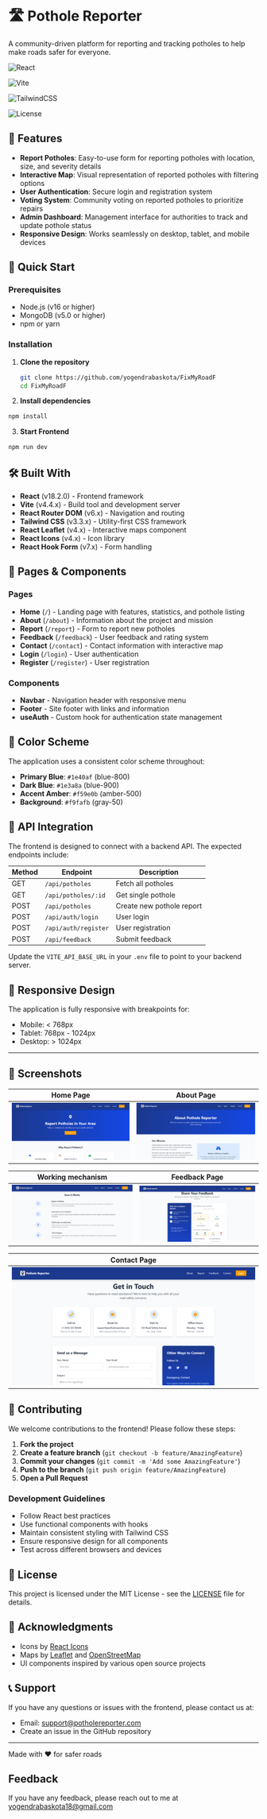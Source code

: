 # 🛣️ Pothole Reporter

A community-driven platform for reporting and tracking potholes to help make roads safer for everyone.

![React](https://img.shields.io/badge/React-18.2.0-blue)

![Vite](https://img.shields.io/badge/Vite-4.4.x-purple)

![TailwindCSS](https://img.shields.io/badge/TailwindCSS-3.3.x-38B2AC)

![License](https://img.shields.io/badge/License-MIT-yellow)

## 🌟 Features

- **Report Potholes**: Easy-to-use form for reporting potholes with location, size, and severity details
- **Interactive Map**: Visual representation of reported potholes with filtering options
- **User Authentication**: Secure login and registration system
- **Voting System**: Community voting on reported potholes to prioritize repairs
- **Admin Dashboard**: Management interface for authorities to track and update pothole status
- **Responsive Design**: Works seamlessly on desktop, tablet, and mobile devices

## 🚀 Quick Start

### Prerequisites

- Node.js (v16 or higher)
- MongoDB (v5.0 or higher)
- npm or yarn

### Installation

1. **Clone the repository**
   ```bash
   git clone https://github.com/yogendrabaskota/FixMyRoadF
   cd FixMyRoadF
   ```
2. **Install dependencies**

```bash
npm install

```

3. **Start Frontend**

```bash
npm run dev
```

## 🛠️ Built With

- **React** (v18.2.0) - Frontend framework
- **Vite** (v4.4.x) - Build tool and development server
- **React Router DOM** (v6.x) - Navigation and routing
- **Tailwind CSS** (v3.3.x) - Utility-first CSS framework
- **React Leaflet** (v4.x) - Interactive maps component
- **React Icons** (v4.x) - Icon library
- **React Hook Form** (v7.x) - Form handling

## 🎨 Pages & Components

### Pages

- **Home** (`/`) - Landing page with features, statistics, and pothole listing
- **About** (`/about`) - Information about the project and mission
- **Report** (`/report`) - Form to report new potholes
- **Feedback** (`/feedback`) - User feedback and rating system
- **Contact** (`/contact`) - Contact information with interactive map
- **Login** (`/login`) - User authentication
- **Register** (`/register`) - User registration

### Components

- **Navbar** - Navigation header with responsive menu
- **Footer** - Site footer with links and information
- **useAuth** - Custom hook for authentication state management

## 🎨 Color Scheme

The application uses a consistent color scheme throughout:

- **Primary Blue**: `#1e40af` (blue-800)
- **Dark Blue**: `#1e3a8a` (blue-900)
- **Accent Amber**: `#f59e0b` (amber-500)
- **Background**: `#f9fafb` (gray-50)

## 🔌 API Integration

The frontend is designed to connect with a backend API. The expected endpoints include:

| Method | Endpoint             | Description               |
| ------ | -------------------- | ------------------------- |
| GET    | `/api/potholes`      | Fetch all potholes        |
| GET    | `/api/potholes/:id`  | Get single pothole        |
| POST   | `/api/potholes`      | Create new pothole report |
| POST   | `/api/auth/login`    | User login                |
| POST   | `/api/auth/register` | User registration         |
| POST   | `/api/feedback`      | Submit feedback           |

Update the `VITE_API_BASE_URL` in your `.env` file to point to your backend server.

## 📱 Responsive Design

The application is fully responsive with breakpoints for:

- Mobile: < 768px
- Tablet: 768px - 1024px
- Desktop: > 1024px

---

## 📸 Screenshots

| Home Page                          | About Page                           |
| ---------------------------------- | ------------------------------------ |
| ![Home Page](/public/pic/home.png) | ![About Page](/public/pic/about.png) |

| Working mechanism                            | Feedback Page                              |
| -------------------------------------------- | ------------------------------------------ |
| ![Working mechanism](/public/pic/about2.png) | ![Feedback Page](/public/pic/feedback.png) |

| Contact Page                             |
| ---------------------------------------- |
| ![Contact Page](/public/pic/contact.png) |

## 🤝 Contributing

We welcome contributions to the frontend! Please follow these steps:

1. **Fork the project**
2. **Create a feature branch** (`git checkout -b feature/AmazingFeature`)
3. **Commit your changes** (`git commit -m 'Add some AmazingFeature'`)
4. **Push to the branch** (`git push origin feature/AmazingFeature`)
5. **Open a Pull Request**

### Development Guidelines

- Follow React best practices
- Use functional components with hooks
- Maintain consistent styling with Tailwind CSS
- Ensure responsive design for all components
- Test across different browsers and devices

## 📝 License

This project is licensed under the MIT License - see the [LICENSE](LICENSE) file for details.

## 🙏 Acknowledgments

- Icons by [React Icons](https://react-icons.github.io/react-icons/)
- Maps by [Leaflet](https://leafletjs.com/) and [OpenStreetMap](https://www.openstreetmap.org/)
- UI components inspired by various open source projects

## 📞 Support

If you have any questions or issues with the frontend, please contact us at:

- Email: support@potholereporter.com
- Create an issue in the GitHub repository

---

Made with ❤️ for safer roads

## Feedback

If you have any feedback, please reach out to me at yogendrabaskota18@gmail.com
